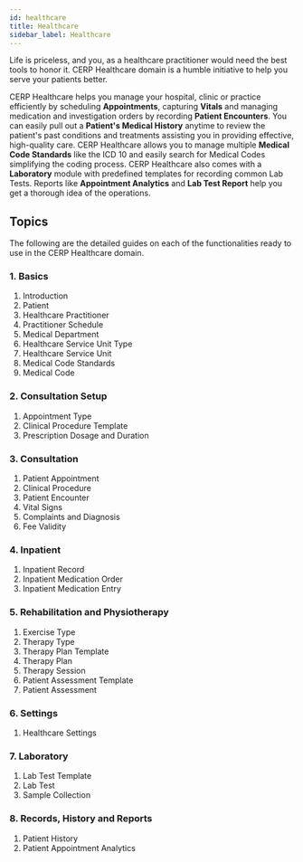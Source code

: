 ```yaml
---
id: healthcare
title: Healthcare
sidebar_label: Healthcare
---
```


Life is priceless, and you, as a healthcare practitioner would need the best tools to honor it. CERP Healthcare domain is a humble initiative to help you serve your patients better.

CERP Healthcare helps you manage your hospital, clinic or practice efficiently by scheduling **Appointments**, capturing **Vitals** and managing medication and investigation orders by recording **Patient Encounters**. You can easily pull out a **Patient's Medical History** anytime to review the patient's past conditions and treatments assisting you in providing effective, high-quality care. CERP Healthcare allows you to manage multiple **Medical Code Standards** like the ICD 10 and easily search for Medical Codes simplifying the coding process. CERP Healthcare also comes with a **Laboratory** module with predefined templates for recording common Lab Tests. Reports like **Appointment Analytics** and **Lab Test Report** help you get a thorough idea of the operations.

## Topics

The following are the detailed guides on each of the functionalities ready to use in the CERP Healthcare domain.

### 1. Basics

1. Introduction
1. Patient
1. Healthcare Practitioner
1. Practitioner Schedule
1. Medical Department
1. Healthcare Service Unit Type
1. Healthcare Service Unit
1. Medical Code Standards
1. Medical Code

### 2. Consultation Setup

1. Appointment Type
1. Clinical Procedure Template
1. Prescription Dosage and Duration

### 3. Consultation

1. Patient Appointment
1. Clinical Procedure
1. Patient Encounter
1. Vital Signs
1. Complaints and Diagnosis
1. Fee Validity

### 4. Inpatient

1. Inpatient Record
1. Inpatient Medication Order
1. Inpatient Medication Entry

### 5. Rehabilitation and Physiotherapy

1. Exercise Type
1. Therapy Type
1. Therapy Plan Template
1. Therapy Plan
1. Therapy Session
1. Patient Assessment Template
1. Patient Assessment

### 6. Settings

1. Healthcare Settings

### 7. Laboratory

1. Lab Test Template
1. Lab Test
1. Sample Collection

### 8. Records, History and Reports

1. Patient History
1. Patient Appointment Analytics
